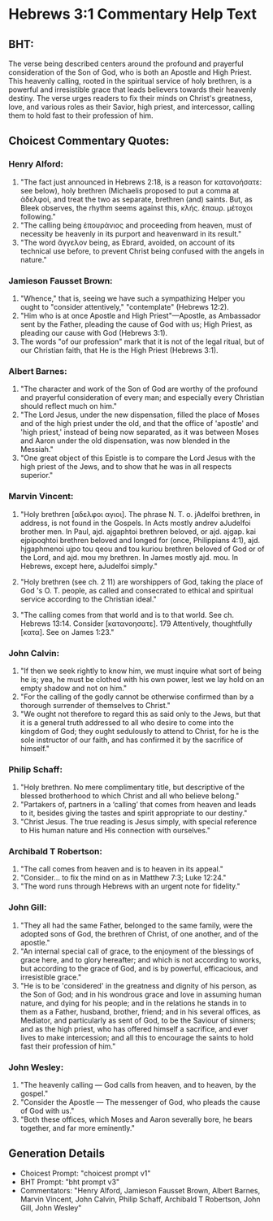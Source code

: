 # Hebrews 3:1 Commentary Help Text

## BHT:
The verse being described centers around the profound and prayerful consideration of the Son of God, who is both an Apostle and High Priest. This heavenly calling, rooted in the spiritual service of holy brethren, is a powerful and irresistible grace that leads believers towards their heavenly destiny. The verse urges readers to fix their minds on Christ's greatness, love, and various roles as their Savior, high priest, and intercessor, calling them to hold fast to their profession of him.

## Choicest Commentary Quotes:
### Henry Alford:
1. "The fact just announced in Hebrews 2:18, is a reason for κατανοήσατε: see below), holy brethren (Michaelis proposed to put a comma at ἀδελφοί, and treat the two as separate, brethren (and) saints. But, as Bleek observes, the rhythm seems against this, κλής. ἐπαυρ. μέτοχοι following."
2. "The calling being ἐπουράνιος and proceeding from heaven, must of necessity be heavenly in its purport and heavenward in its result."
3. "The word ἄγγελον being, as Ebrard, avoided, on account of its technical use before, to prevent Christ being confused with the angels in nature."

### Jamieson Fausset Brown:
1. "Whence," that is, seeing we have such a sympathizing Helper you ought to "consider attentively," "contemplate" (Hebrews 12:2).
2. "Him who is at once Apostle and High Priest"—Apostle, as Ambassador sent by the Father, pleading the cause of God with us; High Priest, as pleading our cause with God (Hebrews 3:1).
3. The words "of our profession" mark that it is not of the legal ritual, but of our Christian faith, that He is the High Priest (Hebrews 3:1).

### Albert Barnes:
1. "The character and work of the Son of God are worthy of the profound and prayerful consideration of every man; and especially every Christian should reflect much on him."
2. "The Lord Jesus, under the new dispensation, filled the place of Moses and of the high priest under the old, and that the office of 'apostle' and 'high priest,' instead of being now separated, as it was between Moses and Aaron under the old dispensation, was now blended in the Messiah."
3. "One great object of this Epistle is to compare the Lord Jesus with the high priest of the Jews, and to show that he was in all respects superior."

### Marvin Vincent:
1. "Holy brethren [αδελφοι αγιοι]. The phrase N. T. o. jAdelfoi brethren, in address, is not found in the Gospels. In Acts mostly andrev aJudelfoi brother men. In Paul, ajd. ajgaphtoi brethren beloved, or ajd. ajgap. kai ejpipoqhtoi brethren beloved and longed for (once, Philippians 4:1), ajd. hjgaphmenoi ujpo tou qeou and tou kuriou brethren beloved of God or of the Lord, and ajd. mou my brethren. In James mostly ajd. mou. In Hebrews, except here, aJudelfoi simply." 

2. "Holy brethren (see ch. 2 11) are worshippers of God, taking the place of God 's O. T. people, as called and consecrated to ethical and spiritual service according to the Christian ideal." 

3. "The calling comes from that world and is to that world. See ch. Hebrews 13:14. Consider [κατανοησατε]. 179 Attentively, thoughtfully [κατα]. See on James 1:23."

### John Calvin:
1. "If then we seek rightly to know him, we must inquire what sort of being he is; yea, he must be clothed with his own power, lest we lay hold on an empty shadow and not on him."
2. "For the calling of the godly cannot be otherwise confirmed than by a thorough surrender of themselves to Christ."
3. "We ought not therefore to regard this as said only to the Jews, but that it is a general truth addressed to all who desire to come into the kingdom of God; they ought sedulously to attend to Christ, for he is the sole instructor of our faith, and has confirmed it by the sacrifice of himself."

### Philip Schaff:
1. "Holy brethren. No mere complimentary title, but descriptive of the blessed brotherhood to which Christ and all who believe belong."
2. "Partakers of, partners in a ‘calling’ that comes from heaven and leads to it, besides giving the tastes and spirit appropriate to our destiny."
3. "Christ Jesus. The true reading is Jesus simply, with special reference to His human nature and His connection with ourselves."

### Archibald T Robertson:
1. "The call comes from heaven and is to heaven in its appeal." 
2. "Consider... to fix the mind on as in Matthew 7:3; Luke 12:24."
3. "The word runs through Hebrews with an urgent note for fidelity."

### John Gill:
1. "They all had the same Father, belonged to the same family, were the adopted sons of God, the brethren of Christ, of one another, and of the apostle."
2. "An internal special call of grace, to the enjoyment of the blessings of grace here, and to glory hereafter; and which is not according to works, but according to the grace of God, and is by powerful, efficacious, and irresistible grace."
3. "He is to be 'considered' in the greatness and dignity of his person, as the Son of God; and in his wondrous grace and love in assuming human nature, and dying for his people; and in the relations he stands in to them as a Father, husband, brother, friend; and in his several offices, as Mediator, and particularly as sent of God, to be the Saviour of sinners; and as the high priest, who has offered himself a sacrifice, and ever lives to make intercession; and all this to encourage the saints to hold fast their profession of him."

### John Wesley:
1. "The heavenly calling — God calls from heaven, and to heaven, by the gospel."
2. "Consider the Apostle — The messenger of God, who pleads the cause of God with us."
3. "Both these offices, which Moses and Aaron severally bore, he bears together, and far more eminently."


## Generation Details
- Choicest Prompt: "choicest prompt v1"
- BHT Prompt: "bht prompt v3"
- Commentators: "Henry Alford, Jamieson Fausset Brown, Albert Barnes, Marvin Vincent, John Calvin, Philip Schaff, Archibald T Robertson, John Gill, John Wesley"
